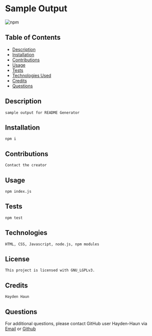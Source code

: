# Sample Output
  
  ![npm](https://img.shields.io/static/v1?label=npm&message=GNU_LGPLv3&color=orange)

  ## Table of Contents

  - [Description](#description)
  - [Installation](#installation)
  - [Contributions](#contributions)
  - [Usage](#usage)
  - [Tests](#tests)
  - [Technologies Used](#technologies)
  - [Credits](#credits)
  - [Questions](#questions)

  ## Description

    sample output for README Generator

  ## Installation

    npm i

  ## Contributions
  
    Contact the creator

  ## Usage

    npm index.js

  ## Tests

    npm test

  ## Technologies

    HTML, CSS, Javascript, node.js, npm modules

  ## License
    
    This project is licensed with GNU_LGPLv3. 

  ## Credits

    Hayden Haun

  ## Questions
  
  For additional questions, please contact GitHub user Hayden-Haun via [Email](mailto:haydenhaun@gmail.com) or [Github](https://www.github.com/Hayden-Haun)